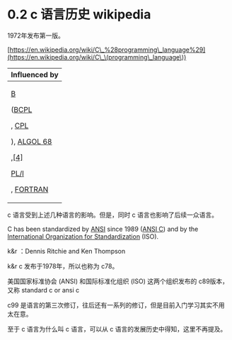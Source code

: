 # 0.2 c 语言历史 wikipedia

1972年发布第一版。

[https://en.wikipedia.org/wiki/C\_%28programming\_language%29](https://en.wikipedia.org/wiki/C\_\(programming\_language\))

| Influenced by                                                                                                                                                                                                                                                                                                                                                                                                                                                                                                                             |
| ----------------------------------------------------------------------------------------------------------------------------------------------------------------------------------------------------------------------------------------------------------------------------------------------------------------------------------------------------------------------------------------------------------------------------------------------------------------------------------------------------------------------------------------- |
| <p><a href="https://en.wikipedia.org/wiki/B_(programming_language)">B</a></p><p>(<a href="https://en.wikipedia.org/wiki/BCPL">BCPL</a></p><p>, <a href="https://en.wikipedia.org/wiki/CPL_(programming_language)">CPL</a></p><p>), <a href="https://en.wikipedia.org/wiki/ALGOL_68">ALGOL 68</a></p><p>,<a href="https://en.wikipedia.org/wiki/C_(programming_language)#cite_note-dottcl_1-4">[4]</a></p><p><a href="https://en.wikipedia.org/wiki/PL/I">PL/I</a></p><p>, <a href="https://en.wikipedia.org/wiki/FORTRAN">FORTRAN</a></p> |

c 语言受到上述几种语言的影响。但是，同时 c 语言也影响了后续一众语言。

C has been standardized by [ANSI](https://en.wikipedia.org/wiki/American\_National\_Standards\_Institute) since 1989 ([ANSI C](https://en.wikipedia.org/wiki/ANSI\_C)) and by the [International Organization for Standardization](https://en.wikipedia.org/wiki/International\_Organization\_for\_Standardization) (ISO).

k\&r ：Dennis Ritchie and Ken Thompson

k\&r c 发布于1978年，所以也称为 c78。

美国国家标准协会 (ANSI) 和国际标准化组织 (ISO) 这两个组织发布的 c89版本，又称 standard c or ansi c

c99 是语言的第三次修订，往后还有一系列的修订，但是目前入门学习其实不用太在意。

至于 c 语言为什么叫 c 语言，可以从 c 语言的发展历史中得知，这里不再提及。
